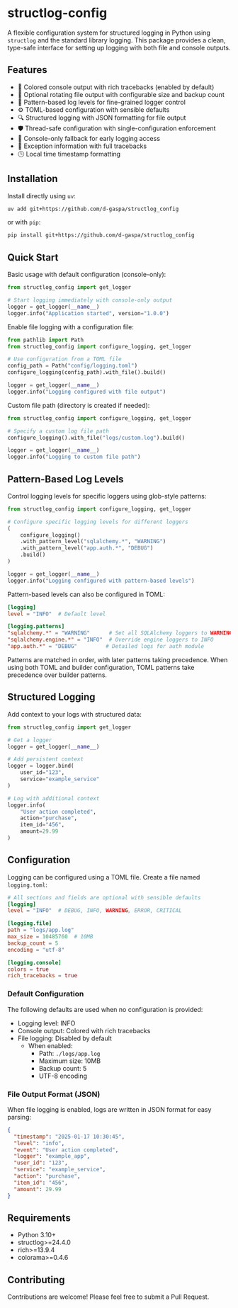 # structlog-config

A flexible configuration system for structured logging in Python using `structlog` and the standard library logging.
This package provides a clean, type-safe interface for setting up logging with both file and console outputs.

## Features

- 🎨 Colored console output with rich tracebacks (enabled by default)
- 🔄 Optional rotating file output with configurable size and backup count
- 🎯 Pattern-based log levels for fine-grained logger control
- ⚙️ TOML-based configuration with sensible defaults
- 🔍 Structured logging with JSON formatting for file output
- 🛡️ Thread-safe configuration with single-configuration enforcement
- 📝 Console-only fallback for early logging access
- 💫 Exception information with full tracebacks
- 🕒 Local time timestamp formatting

## Installation

Install directly using `uv`:

```bash
uv add git+https://github.com/d-gaspa/structlog_config
```

or with `pip`:

```bash
pip install git+https://github.com/d-gaspa/structlog_config
```

## Quick Start

Basic usage with default configuration (console-only):

```python
from structlog_config import get_logger

# Start logging immediately with console-only output
logger = get_logger(__name__)
logger.info("Application started", version="1.0.0")
```

Enable file logging with a configuration file:

```python
from pathlib import Path
from structlog_config import configure_logging, get_logger

# Use configuration from a TOML file
config_path = Path("config/logging.toml")
configure_logging(config_path).with_file().build()

logger = get_logger(__name__)
logger.info("Logging configured with file output")
```

Custom file path (directory is created if needed):

```python
from structlog_config import configure_logging, get_logger

# Specify a custom log file path
configure_logging().with_file("logs/custom.log").build()

logger = get_logger(__name__)
logger.info("Logging to custom file path")
```

## Pattern-Based Log Levels

Control logging levels for specific loggers using glob-style patterns:

```python
from structlog_config import configure_logging, get_logger

# Configure specific logging levels for different loggers
(
    configure_logging()
    .with_pattern_level("sqlalchemy.*", "WARNING")
    .with_pattern_level("app.auth.*", "DEBUG")
    .build()
)

logger = get_logger(__name__)
logger.info("Logging configured with pattern-based levels")
```

Pattern-based levels can also be configured in TOML:

```toml
[logging]
level = "INFO"  # Default level

[logging.patterns]
"sqlalchemy.*" = "WARNING"      # Set all SQLAlchemy loggers to WARNING
"sqlalchemy.engine.*" = "INFO"  # Override engine loggers to INFO
"app.auth.*" = "DEBUG"         # Detailed logs for auth module
```

Patterns are matched in order, with later patterns taking precedence.
When using both TOML and builder configuration, TOML patterns take precedence over builder patterns.

## Structured Logging

Add context to your logs with structured data:

```python
from structlog_config import get_logger

# Get a logger
logger = get_logger(__name__)

# Add persistent context
logger = logger.bind(
    user_id="123",
    service="example_service"
)

# Log with additional context
logger.info(
    "User action completed",
    action="purchase",
    item_id="456",
    amount=29.99
)
```

## Configuration

Logging can be configured using a TOML file. Create a file named `logging.toml`:

```toml
# All sections and fields are optional with sensible defaults
[logging]
level = "INFO"  # DEBUG, INFO, WARNING, ERROR, CRITICAL

[logging.file]
path = "logs/app.log"
max_size = 10485760  # 10MB
backup_count = 5
encoding = "utf-8"

[logging.console]
colors = true
rich_tracebacks = true
```

### Default Configuration

The following defaults are used when no configuration is provided:

- Logging level: INFO
- Console output: Colored with rich tracebacks
- File logging: Disabled by default
    - When enabled:
        - Path: `./logs/app.log`
        - Maximum size: 10MB
        - Backup count: 5
        - UTF-8 encoding

### File Output Format (JSON)

When file logging is enabled, logs are written in JSON format for easy parsing:

```json
{
  "timestamp": "2025-01-17 10:30:45",
  "level": "info",
  "event": "User action completed",
  "logger": "example_app",
  "user_id": "123",
  "service": "example_service",
  "action": "purchase",
  "item_id": "456",
  "amount": 29.99
}
```

## Requirements

- Python 3.10+
- structlog>=24.4.0
- rich>=13.9.4
- colorama>=0.4.6

## Contributing

Contributions are welcome! Please feel free to submit a Pull Request.